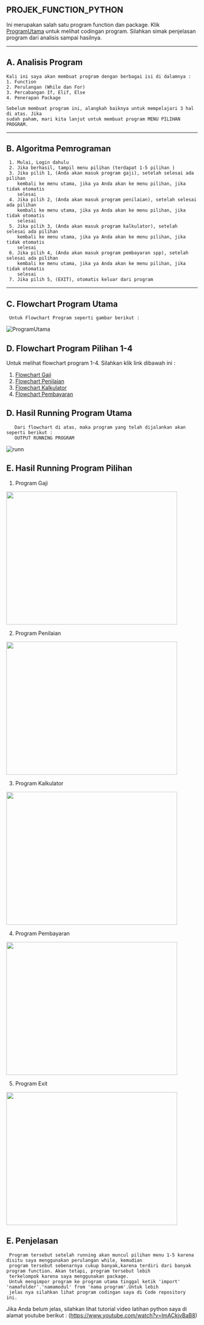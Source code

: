 ## PROJEK_FUNCTION_PYTHON

   Ini merupakan salah satu program function dan package. Klik [ProgramUtama][link-Program-Utama] untuk melihat codingan program. Silahkan simak penjelasan program dari analisis sampai hasilnya.

-------------------------------------------------------------------------------------------
##  A. Analisis Program

    Kali ini saya akan membuat program dengan berbagai isi di dalamnya :
    1. Function
    2. Perulangan (While dan For)
    3. Percabangan If, Elif, Else
    4. Penerapan Package

    Sebelum membuat program ini, alangkah baiknya untuk mempelajari 3 hal di atas. Jika
    sudah paham, mari kita lanjut untuk membuat program MENU PILIHAN PROGRAM.

-------------------------------------------------------------------------------------------
##  B. Algoritma Pemrograman

     1. Mulai, Login dahulu
     2. Jika berhasil, tampil menu pilihan (terdapat 1-5 pilihan )
     3. Jika pilih 1, (Anda akan masuk program gaji), setelah selesai ada pilihan
        kembali ke menu utama, jika ya Anda akan ke menu pilihan, jika tidak otomatis
        selesai
     4. Jika pilih 2, (Anda akan masuk program penilaian), setelah selesai ada pilihan
        kembali ke menu utama, jika ya Anda akan ke menu pilihan, jika tidak otomatis
        selesai
     5. Jika pilih 3, (Anda akan masuk program kalkulator), setelah selesai ada pilihan
        kembali ke menu utama, jika ya Anda akan ke menu pilihan, jika tidak otomatis
        selesai
     6. Jika pilih 4, (Anda akan masuk program pembayaran spp), setelah selesai ada pilihan
        kembali ke menu utama, jika ya Anda akan ke menu pilihan, jika tidak otomatis
        selesai
     7. Jika pilih 5, (EXIT), otomatis keluar dari program

-------------------------------------------------------------------------------------------

##  C. Flowchart Program Utama
     
     Untuk Flowchart Program seperti gambar berikut :
   
   
![ProgramUtama](https://user-images.githubusercontent.com/45529723/55281212-b9779380-5363-11e9-8870-49ed2ae7adfd.jpg)

##  D. Flowchart Program Pilihan 1-4
Untuk melihat flowchart program 1-4. Silahkan klik link dibawah ini :
1. [Flowchart Gaji][link-GAJI....]
2. [Flowchart Penilaian][link-nilai]
3. [Flowchart Kalkulator][link-kal]
4. [Flowchart Pembayaran][link-bayar]

##  D. Hasil Running Program Utama
     
       Dari flowchart di atas, maka program yang telah dijalankan akan seperti berikut :
       OUTPUT RUNNING PROGRAM

![runn](https://user-images.githubusercontent.com/45529723/55281295-db254a80-5364-11e9-8e06-5fe9702a19f0.jpg)

##  E. Hasil Running Program Pilihan
1. Program Gaji 
<img src="https://user-images.githubusercontent.com/45529723/55687627-5d32f600-5999-11e9-9ca7-304b24196973.png" width="450" height="350" />




2. Program Penilaian
<img src="https://user-images.githubusercontent.com/45529723/55687641-82276900-5999-11e9-864c-3b8cdaf36452.png" width="450" height="350" />




3. Program Kalkulator
<img src="https://user-images.githubusercontent.com/45529723/55687649-910e1b80-5999-11e9-996d-ac7d682f512a.png" width="450" height="350" />



4. Program Pembayaran
<img src="https://user-images.githubusercontent.com/45529723/55687651-9f5c3780-5999-11e9-8cb2-1e7c908e0081.png" width="450" height="350" />




5. Program Exit
<img src= "https://user-images.githubusercontent.com/45529723/55687805-5311f700-599b-11e9-87e0-cdcd86007076.png" width="450" height="350" />


       
##  E. Penjelasan

     Program tersebut setelah running akan muncul pilihan menu 1-5 karena disitu saya menggunakan perulangan while, kemudian
     program tersebut sebenarnya cukup banyak,karena terdiri dari banyak program function. Akan tetapi, program tersebut lebih
     terkelompok karena saya menggunakan package. 
     Untuk mengimpor program ke program utama tinggal ketik 'import' 'namafolder'.'namamodul' from 'nama program'.Untuk lebih
     jelas nya silahkan lihat program codingan saya di Code repository ini.

Jika Anda belum jelas, silahkan lihat tutorial video latihan python saya di alamat youtube berikut :
(https://www.youtube.com/watch?v=lmACkjvBaB8)


[link-Program-Utama]:https://github.com/ikhsanmaulana15/MENU_UTAMA/blob/master/Codingan/programok.py
[link-GAJI....]:https://github.com/ikhsanmaulana15/PROJEK_FUNCTION_PYTHON/blob/master/Program-Hasil-Foto/Gambar%20Flowchart/GAJI....jpg
[link-nilai]:https://github.com/ikhsanmaulana15/PROJEK_FUNCTION_PYTHON/blob/master/Program-Hasil-Foto/Gambar%20Flowchart/PENILAIAN.jpg
[link-kal]:https://github.com/ikhsanmaulana15/PROJEK_FUNCTION_PYTHON/blob/master/Program-Hasil-Foto/Gambar%20Flowchart/FLOWCHART%20KALKULATOR.jpg
[link-bayar]:https://github.com/ikhsanmaulana15/PROJEK_FUNCTION_PYTHON/blob/master/Program-Hasil-Foto/Gambar%20Flowchart/FLOWCHART%20PEMBAYARAN.jpg

